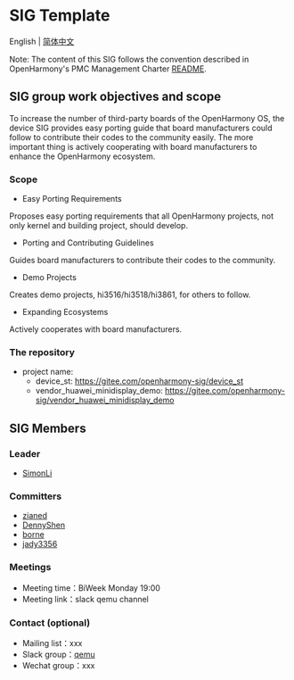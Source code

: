 # SIG Template
English | [简体中文](./sig_devboard_cn.md)

Note: The content of this SIG follows the convention described in OpenHarmony's PMC Management Charter [README](/zh/pmc.md).

## SIG group work objectives and scope


To increase the number of third-party boards of the OpenHarmony OS, the device SIG 
provides easy porting guide that board manufacturers could follow to contribute 
their codes to the community easily. The more important thing is actively cooperating 
with board manufacturers to enhance the OpenHarmony ecosystem.

### Scope

- Easy Porting Requirements

Proposes easy porting requirements that all OpenHarmony projects, not only kernel and building project, should 
develop.

- Porting and Contributing Guidelines

Guides board manufacturers to contribute their codes to the community.

- Demo Projects

Creates demo projects, hi3516/hi3518/hi3861, for others to follow.

- Expanding Ecosystems

Actively cooperates with board manufacturers.

### The repository 
- project name:
  - device_st: https://gitee.com/openharmony-sig/device_st
  - vendor_huawei_minidisplay_demo: https://gitee.com/openharmony-sig/vendor_huawei_minidisplay_demo


## SIG Members

### Leader
- [SimonLi](https://gitee.com/kkup180)

### Committers
- [zianed](https://gitee.com/zianed)
- [DennyShen](https://gitee.com/DennyShen)
- [borne](https://gitee.com/borne)
- [jady3356](https://gitee.com/taiyipei)

### Meetings
 - Meeting time：BiWeek Monday 19:00
 - Meeting link：slack qemu channel

### Contact (optional)

- Mailing list：xxx
- Slack group：[qemu](https://openharmonyworkspace.slack.com/archives/C01G1DEHLR5)
- Wechat group：xxx
